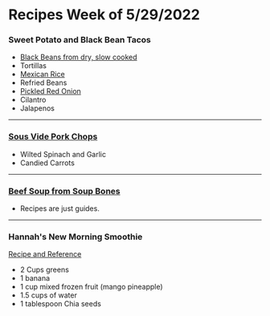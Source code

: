 # Recipes Week of 5/29/2022

### Sweet Potato and Black Bean Tacos

- [Black Beans from dry, slow cooked](https://cafejohnsonia.com/2013/02/how-to-slow-cooker-black-beans.html)
- Tortillas
- [Mexican Rice](./mexicanRice.md)
- Refried Beans
- [Pickled Red Onion](./PickledRedOnions.md)
- Cilantro
- Jalapenos

---

### [Sous Vide Pork Chops](./SousVidePorkChops.md)

- Wilted Spinach and Garlic
- Candied Carrots

---

### [Beef Soup from Soup Bones](https://www.thespruceeats.com/old-fashioned-vegetable-beef-soup-3051398)

- Recipes are just guides. 

--- 

### Hannah's New Morning Smoothie

[Recipe and Reference](https://joyfoodsunshine.com/green-smoothie/)

- 2 Cups greens
- 1 banana
- 1 cup mixed frozen fruit (mango pineapple)
- 1.5 cups of water
- 1 tablespoon Chia seeds